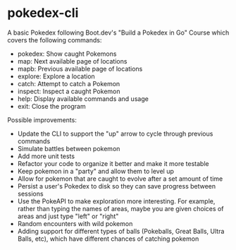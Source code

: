 # pokedex-cli

A basic Pokedex following Boot.dev's "Build a Pokedex in Go" Course which covers the following commands:
  - pokedex: Show caught Pokemons
  - map: Next available page of locations
  - mapb: Previous available page of locations
  - explore: Explore a location
  - catch: Attempt to catch a Pokemon
  - inspect: Inspect a caught Pokemon
  - help: Display available commands and usage
  - exit: Close the program

Possible improvements:
  * Update the CLI to support the "up" arrow to cycle through previous commands
  * Simulate battles between pokemon
  * Add more unit tests
  * Refactor your code to organize it better and make it more testable
  * Keep pokemon in a "party" and allow them to level up
  * Allow for pokemon that are caught to evolve after a set amount of time
  * Persist a user's Pokedex to disk so they can save progress between sessions
  * Use the PokeAPI to make exploration more interesting. For example, rather than typing the names of areas, maybe you are given choices of areas and just type "left" or "right"
  * Random encounters with wild pokemon
  * Adding support for different types of balls (Pokeballs, Great Balls, Ultra Balls, etc), which have different chances of catching pokemon
